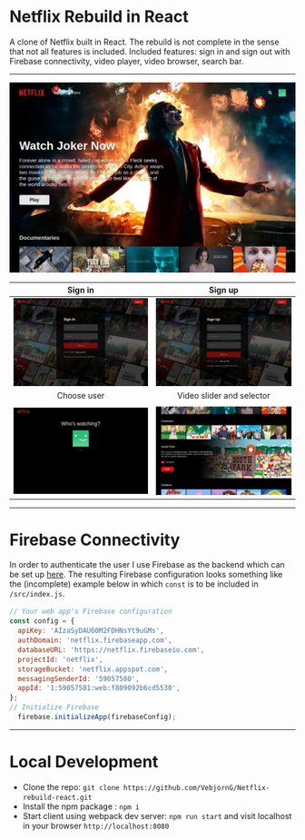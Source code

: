 # Netflix Rebuild in React
A clone of Netflix built in React. The rebuild is not complete in the sense that not all features is included. 
Included features: sign in and sign out with Firebase connectivity, video player, video browser, search bar.

*******


<p align="center">
  <img src="/images/readme/browser.png"
</p>


Sign in            |  Sign up
:-----------------------------:|:------------------------------:
![](/images/readme/signin.png) |  ![](/images/readme/signup.png) 
Choose user            |  Video slider and selector
|||
![](/images/readme/chooseuser.png) |  ![](/images/readme/videoslider.png)


----

# Firebase Connectivity

In order to authenticate the user I use Firebase as the backend which can be set up [here](https://firebase.google.com/). 
The resulting Firebase configuration looks something like the (incomplete) example below in which `const` is to be included in 
`/src/index.js`.

```javascript
// Your web app's Firebase configuration
const config = {
  apiKey: 'AIzaSyDAU60M2FDHNsYt9uGMs',
  authDomain: 'netflix.firebaseapp.com',
  databaseURL: 'https://netflix.firebaseio.com',
  projectId: 'netflix',
  storageBucket: 'netflix.appspot.com',
  messagingSenderId: '59057580',
  appId: '1:59057581:web:f809092b6cd5530',
};
// Initialize Firebase
  firebase.initializeApp(firebaseConfig);
```


-------------------------------------------------------


# Local Development



* Clone the repo: `git clone https://github.com/VebjornG/Netflix-rebuild-react.git`
* Install the npm package : `npm i`
* Start client using webpack dev server: `npm run start` and visit localhost in your browser `http://localhost:8080`

